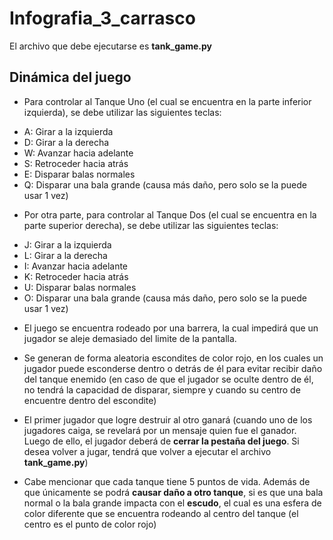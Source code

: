 # Infografia_3_carrasco

El archivo que debe ejecutarse es **tank_game.py**

## Dinámica del juego

- Para controlar al Tanque Uno (el cual se encuentra en la parte inferior izquierda), se debe utilizar las siguientes teclas:

* A: Girar a la izquierda
* D: Girar a la derecha
* W: Avanzar hacia adelante
* S: Retroceder hacia atrás
* E: Disparar balas normales
* Q: Disparar una bala grande (causa más daño, pero solo se la puede usar 1 vez)

- Por otra parte, para controlar al Tanque Dos (el cual se encuentra en la parte superior derecha), se debe utilizar las siguientes teclas:

* J: Girar a la izquierda
* L: Girar a la derecha
* I: Avanzar hacia adelante
* K: Retroceder hacia atrás
* U: Disparar balas normales
* O: Disparar una bala grande (causa más daño, pero solo se la puede usar 1 vez)

- El juego se encuentra rodeado por una barrera, la cual impedirá que un jugador se aleje demasiado del limite de la pantalla.

- Se generan de forma aleatoria escondites de color rojo, en los cuales un jugador puede esconderse dentro o detrás de él para evitar recibir daño del tanque enemido (en caso de que el jugador se oculte dentro de él, no tendrá la capacidad de disparar, siempre y cuando su centro de encuentre dentro del escondite)

- El primer jugador que logre destruir al otro ganará (cuando uno de los jugadores caiga, se revelará por un mensaje quien fue el ganador. Luego de ello, el jugador deberá de **cerrar la pestaña del juego**. Si desea volver a jugar, tendrá que volver a ejecutar el archivo **tank_game.py**)

- Cabe mencionar que cada tanque tiene 5 puntos de vida. Además de que únicamente se podrá **causar daño a otro tanque**, si es que una bala normal o la bala grande impacta con el **escudo**, el cual es una esfera de color diferente que se encuentra rodeando al centro del tanque (el centro es el punto de color rojo)
